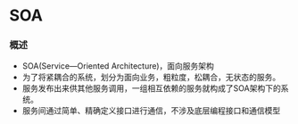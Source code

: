 # SOA
### 概述
* SOA(Service—Oriented Architecture)，面向服务架构
* 为了将紧耦合的系统，划分为面向业务，粗粒度，松耦合，无状态的服务。
* 服务发布出来供其他服务调用，一组相互依赖的服务就构成了SOA架构下的系统。
* 服务间通过简单、精确定义接口进行通信，不涉及底层编程接口和通信模型